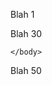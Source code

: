 Blah 1

<html>
 <head>
    <meta charset="UTF-8">
    <title>CyVerse SDK</title>
    <meta name="description" content="Software development kit supporting the CyVerse Science APIs"/>
    <meta name="viewport" content="width=device-width, initial-scale=1">
    <meta name="theme-color" content="#157878">
    <link href='https://fonts.googleapis.com/css?family=Open+Sans:400,700' rel='stylesheet' type='text/css'>
    <link rel="stylesheet" href="/cyverse-sdk/assets/css/style.css?v=8c945a4c95e098015fc5f84d0043fb571df0f366">
  	<script>
		/**
		* Function that tracks a click on an outbound link in Analytics.
		* This function takes a valid URL string as an argument, and uses that URL string
		* as the event label. Setting the transport method to 'beacon' lets the hit be sent
		* using 'navigator.sendBeacon' in browser that support it.
		*/
		var trackOutboundLink = function(url) {
		   ga('send', 'event', 'outbound', 'click', url, {
			 'transport': 'beacon',
			 'hitCallback': function(){document.location = url;}
		   });
		}
	</script>
  </head>
  <body>


Blah 30


 <script>
	  (function(i,s,o,g,r,a,m){i['GoogleAnalyticsObject']=r;i[r]=i[r]||function(){
	  (i[r].q=i[r].q||[]).push(arguments)},i[r].l=1*new Date();a=s.createElement(o),
	  m=s.getElementsByTagName(o)[0];a.async=1;a.src=g;m.parentNode.insertBefore(a,m)
	  })(window,document,'script','https://www.google-analytics.com/analytics.js','ga');

	  ga('create', 'UA-92527687-3', 'auto');
	  ga('send', 'pageview');

	</script>
  
    </body>
</html>
  
  


Blah 50
